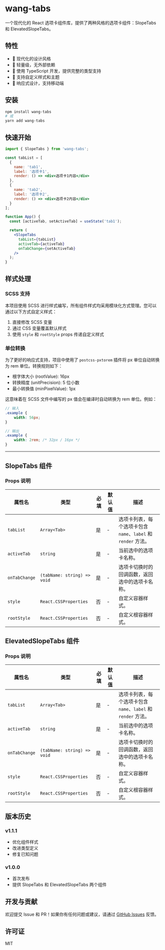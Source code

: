 # wang-tabs

一个现代化的 React 选项卡组件库，提供了两种风格的选项卡组件：SlopeTabs 和 ElevatedSlopeTabs。

## 特性

- 🎨 现代化的设计风格
- 🚀 轻量级，无外部依赖
- 💪 使用 TypeScript 开发，提供完整的类型支持
- 🎯 支持自定义样式和主题
- 📱 响应式设计，支持移动端

## 安装

```bash
npm install wang-tabs
# 或
yarn add wang-tabs
```

## 快速开始

```jsx
import { SlopeTabs } from 'wang-tabs';

const tabList = [
  {
    name: 'tab1',
    label: '选项卡1',
    render: () => <div>选项卡1内容</div>
  },
  {
    name: 'tab2',
    label: '选项卡2',
    render: () => <div>选项卡2内容</div>
  }
];

function App() {
  const [activeTab, setActiveTab] = useState('tab1');

  return (
    <SlopeTabs
      tabList={tabList}
      activeTab={activeTab}
      onTabChange={setActiveTab}
    />
  );
}
```

## 样式处理

### SCSS 支持

本项目使用 SCSS 进行样式编写，所有组件样式均采用模块化方式管理。您可以通过以下方式自定义样式：

1. 直接修改 SCSS 变量
2. 通过 CSS 变量覆盖默认样式
3. 使用 `style` 和 `rootStyle` props 传递自定义样式

### 单位转换

为了更好的响应式支持，项目中使用了 `postcss-pxtorem` 插件将 px 单位自动转换为 rem 单位。转换规则如下：

- 根字体大小 (rootValue): 16px
- 转换精度 (unitPrecision): 5 位小数
- 最小转换值 (minPixelValue): 1px

这意味着在 SCSS 文件中编写的 px 值会在编译时自动转换为 rem 单位。例如：

```scss
// 输入
.example {
    width: 56px;
}

// 输出
.example {
    width: 2rem; /* 32px / 16px */
}
```

---

## SlopeTabs 组件

### Props 说明

| 属性名 | 类型 | 必填 | 默认值 | 描述 |
|---------------|-----------------------------|----|-----|----------------------------------------------|
| `tabList` | `Array<Tab>` | 是 | - | 选项卡列表，每个选项卡包含 `name`、`label` 和 `render` 方法。 |
| `activeTab` | `string` | 是 | - | 当前选中的选项卡名称。 |
| `onTabChange` | `(tabName: string) => void` | 是 | - | 选项卡切换时的回调函数，返回选中的选项卡名称。 |
| `style` | `React.CSSProperties` | 否 | - | 自定义容器样式。 |
| `rootStyle` | `React.CSSProperties` | 否 | - | 自定义根容器样式。 |

## ElevatedSlopeTabs 组件

### Props 说明

| 属性名 | 类型 | 必填 | 默认值 | 描述 |
|---------------|-----------------------------|----|-----|----------------------------------------------|
| `tabList` | `Array<Tab>` | 是 | - | 选项卡列表，每个选项卡包含 `name`、`label` 和 `render` 方法。 |
| `activeTab` | `string` | 是 | - | 当前选中的选项卡名称。 |
| `onTabChange` | `(tabName: string) => void` | 是 | - | 选项卡切换时的回调函数，返回选中的选项卡名称。 |
| `style` | `React.CSSProperties` | 否 | - | 自定义容器样式。 |
| `rootStyle` | `React.CSSProperties` | 否 | - | 自定义根容器样式。 |

## 版本历史

### v1.1.1
- 优化组件样式
- 改进类型定义
- 修复已知问题

### v1.0.0
- 首次发布
- 提供 SlopeTabs 和 ElevatedSlopeTabs 两个组件

## 开发与贡献

欢迎提交 Issue 和 PR！如果你有任何问题或建议，请通过 [GitHub Issues](https://github.com/0418wangweijie/wang-tabs/issues) 反馈。

## 许可证

MIT

